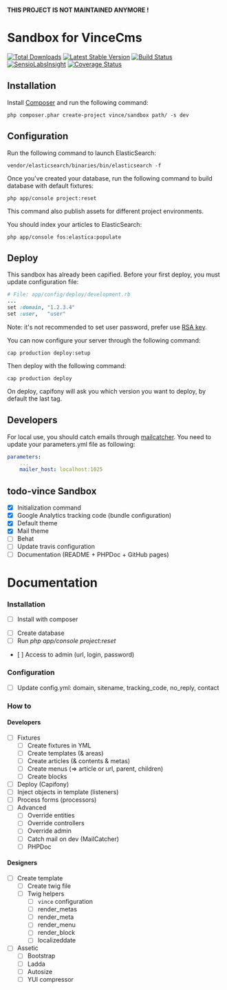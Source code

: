 **THIS PROJECT IS NOT MAINTAINED ANYMORE !**

Sandbox for VinceCms
====================

[![Total Downloads](https://poser.pugx.org/vince/sandbox/downloads.png)](https://packagist.org/packages/vince/sandbox)
[![Latest Stable Version](https://poser.pugx.org/vince/sandbox/v/stable.png)](https://packagist.org/packages/vince/sandbox)
[![Build Status](https://travis-ci.org/vincentchalamon/sandbox.png)](https://travis-ci.org/vincentchalamon/sandbox)
[![SensioLabsInsight](https://insight.sensiolabs.com/projects/cf774cad-f430-4aad-8e4f-db977bd839c8/mini.png)](https://insight.sensiolabs.com/projects/cf774cad-f430-4aad-8e4f-db977bd839c8)
[![Coverage Status](https://coveralls.io/repos/vincentchalamon/sandbox/badge.png)](https://coveralls.io/r/vincentchalamon/sandbox)

## Installation

Install [Composer](http://getcomposer.org/) and run the following command:
```shell
php composer.phar create-project vince/sandbox path/ -s dev
```

## Configuration

Run the following command to launch ElasticSearch:
```shell
vendor/elasticsearch/binaries/bin/elasticsearch -f
```

Once you've created your database, run the following command to build database with default fixtures:
```shell
php app/console project:reset
```

This command also publish assets for different project environments.

You should index your articles to ElasticSearch:
```shell
php app/console fos:elastica:populate
```

## Deploy

This sandbox has already been capified. Before your first deploy, you must update configuration file:
```ruby
# File: app/config/deploy/development.rb
...
set :domain, "1.2.3.4"
set :user,   "user"
```

Note: it's not recommended to set user password, prefer use [RSA key](https://help.github.com/articles/generating-ssh-keys).

You can now configure your server through the following command:
```shell
cap production deploy:setup
```

Then deploy with the following command:
```shell
cap production deploy
```

On deploy, capifony will ask you which version you want to deploy, by default the last tag.

## Developers

For local use, you should catch emails through [mailcatcher](http://mailcatcher.me/). You need to update your
parameters.yml file as following:
```yml
parameters:
    ...
    mailer_host: localhost:1025
```

## todo-vince Sandbox

- [x] Initialization command
- [x] Google Analytics tracking code (bundle configuration)
- [x] Default theme
- [x] Mail theme
- [ ] Behat
- [ ] Update travis configuration
- [ ] Documentation (README + PHPDoc + GitHub pages)

Documentation
=============

### Installation

- [ ] Install with composer
<!-- [ ] Launch elastic search daemon-->
- [ ] Create database
- [ ] Run _php app/console project:reset_
- [ ] Access to admin (url, login, password)

### Configuration

- [ ] Update config.yml: domain, sitename, tracking_code, no_reply, contact

### How to

#### Developers

- [ ] Fixtures
    - [ ] Create fixtures in YML
    - [ ] Create templates (& areas)
    - [ ] Create articles (& contents & metas)
    - [ ] Create menus (=> article or url, parent, children)
    - [ ] Create blocks
- [ ] Deploy (Capifony)
- [ ] Inject objects in template (listeners)
- [ ] Process forms (processors)
- [ ] Advanced
    - [ ] Override entities
    - [ ] Override controllers
    - [ ] Override admin
    - [ ] Catch mail on dev (MailCatcher)
    - [ ] PHPDoc

#### Designers

- [ ] Create template
    - [ ] Create twig file
    - [ ] Twig helpers
        - [ ] `vince` configuration
        - [ ] render_metas
        - [ ] render_meta
        - [ ] render_menu
        - [ ] render_block
        - [ ] localizeddate
- [ ] Assetic
    - [ ] Bootstrap
    - [ ] Ladda
    - [ ] Autosize
    - [ ] YUI compressor
